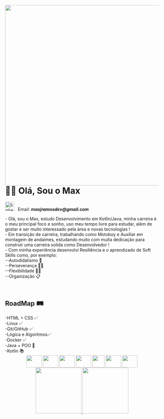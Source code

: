 <img align="right" height="590em" src="https://raw.githubusercontent.com/gist/maxjdev/6664d36b09e54f691cd923e5479b54fc/raw/d93c806a17d54695d3ec4df29ba86b0afbd182bc/cardreadme.svg" />

<h1 align="left">👋🏽 Olá, Sou o Max</h1>
<a target="_blank" href="https://www.linkedin.com/in/maxramosdev/"><img width="30px" src="https://cdn.jsdelivr.net/gh/devicons/devicon/icons/linkedin/linkedin-original.svg" alt="linkedin icon" /></a>&nbsp;&nbsp;
Email: <strong><em>maxjramosdev@gmail.com</em></strong>
<p>- Olá, sou o Max, estudo Desenvolvimento em Kotlin/Java, minha carreira é o meu principal foco e sonho, uso meu tempo livre para estudar, além de gostar e ser muito interessado pela área e novas tecnologias !<br>
- Em transição de carreira, trabalhando como Motoboy e Auxiliar em montagem de andaimes, estudando muito com muita dedicação para construir uma carreira solida como Desenvolvedor !<br>
- Com minha experiência desenvolvi Resiliência e o aprendizado de Soft Skills como, por exemplo:<br>
--Autodidatismo 🧠<br>
--Perseverança 💪🏽<br>
--Flexibilidade 🙇🏽 <br>
--Organização 📋</p>
<br>
<p><h2>RoadMap 🛤</h2>
-HTML + CSS ✅<br>
-Linux ✅<br>
-Git/GitHub ✅<br>
-Lógica e Algoritmos✅<br>
-Docker ✅<br>
-Java + POO 📖<br>
-Kotlin 📚<br>

<div align="center">
  <img align="center" width="50px" height="40px" src="https://cdn.jsdelivr.net/gh/devicons/devicon/icons/html5/html5-original.svg" />
  <img align="center" width="50px" height="40px" src="https://cdn.jsdelivr.net/gh/devicons/devicon/icons/css3/css3-original.svg" />
  <img align="center" width="50px" height="40px" src="https://cdn.jsdelivr.net/gh/devicons/devicon/icons/thealgorithms/thealgorithms-original.svg" />
  <img align="center" width="50px" height="40px" src="https://cdn.jsdelivr.net/gh/devicons/devicon/icons/linux/linux-original.svg" />
  <img align="center" wight="50px" height="40px" src="https://cdn.jsdelivr.net/gh/devicons/devicon/icons/git/git-original.svg" />
  <img align="center" width="50px" height="40px" src="https://cdn.jsdelivr.net/gh/devicons/devicon/icons/java/java-original.svg" />
  <img align="center" width="50px" height="40px" src="https://cdn.jsdelivr.net/gh/devicons/devicon/icons/docker/docker-plain.svg" /><br>
<div align="center">
  <a href="https://github.com/maxjdev">
  <img height="150em" src="https://github-readme-stats.vercel.app/api?username=maxjdev&show_icons=true&theme=dark&include_all_commits=true&count_private=true"/>
  <img height="150em" src="https://github-readme-stats.vercel.app/api/top-langs/?username=maxjdev&layout=compact&langs_count=7&theme=dark"/>
</div><br>
